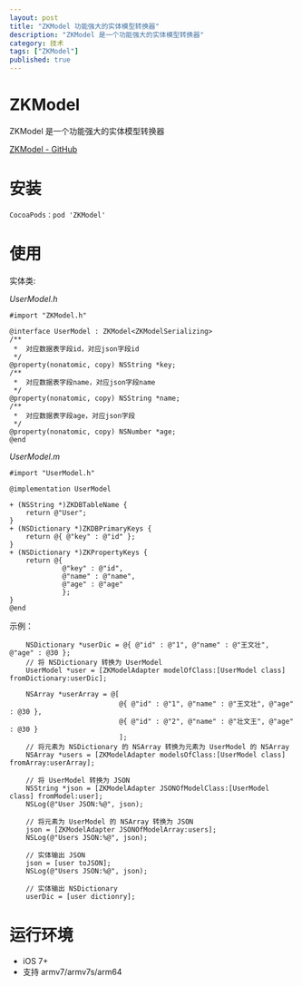 ```yaml
---
layout: post
title: "ZKModel 功能强大的实体模型转换器"
description: "ZKModel 是一个功能强大的实体模型转换器"
category: 技术
tags: ["ZKModel"]
published: true
---
```


# ZKModel #

ZKModel 是一个功能强大的实体模型转换器

[ZKModel - GitHub](https://github.com/WangWenzhuang/ZKModel)

# 安装 #

<pre><code class="language-bash">CocoaPods：pod 'ZKModel'</code></pre>

# 使用 #

实体类:

*UserModel.h*

<pre><code class="language-objectivec">#import "ZKModel.h"

@interface UserModel : ZKModel&lt;ZKModelSerializing&gt;
/**
 *  对应数据表字段id，对应json字段id
 */
@property(nonatomic, copy) NSString *key;
/**
 *  对应数据表字段name，对应json字段name
 */
@property(nonatomic, copy) NSString *name;
/**
 *  对应数据表字段age，对应json字段
 */
@property(nonatomic, copy) NSNumber *age;
@end</code></pre>

*UserModel.m*

<pre><code class="language-objectivec">#import "UserModel.h"

@implementation UserModel

+ (NSString *)ZKDBTableName {
    return @"User";
}
+ (NSDictionary *)ZKDBPrimaryKeys {
    return @{ @"key" : @"id" };
}
+ (NSDictionary *)ZKPropertyKeys {
    return @{
             @"key" : @"id",
             @"name" : @"name",
             @"age" : @"age"
             };
}
@end</code></pre>

示例：

<pre><code class="language-objectivec">    NSDictionary *userDic = @{ @"id" : @"1", @"name" : @"王文壮", @"age" : @30 };
    // 将 NSDictionary 转换为 UserModel
    UserModel *user = [ZKModelAdapter modelOfClass:[UserModel class] fromDictionary:userDic];

    NSArray *userArray = @[
                           @{ @"id" : @"1", @"name" : @"王文壮", @"age" : @30 },
                           @{ @"id" : @"2", @"name" : @"壮文王", @"age" : @30 }
                           ];
    // 将元素为 NSDictionary 的 NSArray 转换为元素为 UserModel 的 NSArray
    NSArray *users = [ZKModelAdapter modelsOfClass:[UserModel class] fromArray:userArray];

    // 将 UserModel 转换为 JSON
    NSString *json = [ZKModelAdapter JSONOfModelClass:[UserModel class] fromModel:user];
    NSLog(@"User JSON:%@", json);

    // 将元素为 UserModel 的 NSArray 转换为 JSON
    json = [ZKModelAdapter JSONOfModelArray:users];
    NSLog(@"Users JSON:%@", json);

    // 实体输出 JSON
    json = [user toJSON];
    NSLog(@"Users JSON:%@", json);

    // 实体输出 NSDictionary
    userDic = [user dictionry];</code></pre>

# 运行环境 #

*	iOS 7+
*	支持 armv7/armv7s/arm64